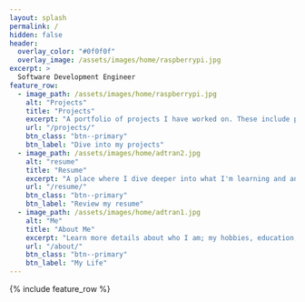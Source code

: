 ```yaml
---
layout: splash
permalink: /
hidden: false
header:
  overlay_color: "#0f0f0f"
  overlay_image: /assets/images/home/raspberrypi.jpg
excerpt: >
  Software Development Engineer 
feature_row:
  - image_path: /assets/images/home/raspberrypi.jpg
    alt: "Projects"
    title: "Projects"
    excerpt: "A portfolio of projects I have worked on. These include projects like machine learning, LLMs, and Unity games."
    url: "/projects/"
    btn_class: "btn--primary"
    btn_label: "Dive into my projects"
  - image_path: /assets/images/home/adtran2.jpg
    alt: "resume"
    title: "Resume"
    excerpt: "A place where I dive deeper into what I'm learning and any updates on my projects."
    url: "/resume/"
    btn_class: "btn--primary"
    btn_label: "Review my resume"
  - image_path: /assets/images/home/adtran1.jpg
    alt: "Me"
    title: "About Me"
    excerpt: "Learn more details about who I am; my hobbies, education, and background. Also where you can gather my contact information."
    url: "/about/"
    btn_class: "btn--primary"
    btn_label: "My Life"      
---
```


{% include feature_row %}
